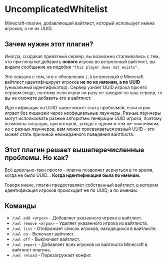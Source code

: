 # UncomplicatedWhitelist

Minecraft-плагин, добавляющий вайтлист, который использует имена игроков, а не их UUID.

## Зачем нужен этот плагин? 

Иногда, создавая приватный сервер, вы возможно сталкивались с тем, что при попытке добавить **нового** игрока во встроенный вайтлист,
вы видели сообщение на подобии `"This player does not exists"`.

Это связано с тем, что с обновления `1.8` встроенный в Minecraft вайтлист идентифицирует игроков **не по их именам, а по UUID** (уникальный 
идентификатор). Сервер узнаёт UUID игрока при его первом входе, поэтому если игрок ни разу не заходил на ваш сервер, то вы не сможете добавить
его в вайтлист. 

Идентификация по UUID также может стать проблемой, если игрок играет без лицензии через неофициальные лаунчеры. Разные лаунчеры могут использовать
разные алгоритмы генерации UUID игрока, поэтому возможна ситуация, при которой, заходя с одним и тем же никнеймом, но с разных лаунчеров, вам может
присваиваться разный UUID - это может стать причиной неожиданного поведения вайтлиста.

## Этот плагин решает вышеперечисленные проблемы. Но как?

Всё довольно-таки просто - плагин позволяет вернуться в то время, когда не было UUID...
**Когда идентификация была по именам.**

Говоря иначе, плагин предоставляет собственный вайтлист, в котором идентификация игроков происходит не по UUID, а по именам.

## Команды

 + `/uwl add <игрок>` - Добавляет указанного игрока в вайтлист.
 + `/uwl remove <игрок>` - Удаляет указанного игрока из вайтлиста.
 + `/uwl list` - Отображает список игроков, находящихся в вайтлисте.
 + `/uwl on` - Включает вайтлист.
 + `/uwl off` - Выключает вайтлист.
 + `/uwl import` - Добавляет всех игроков из вайтлиста Minecraft в вайтлист плагина. 
 + `/uwl reload` - Перезагружает конфиг.
